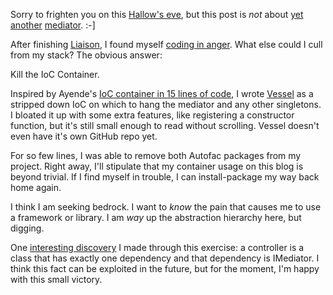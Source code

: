 ﻿Sorry to frighten you on this [Hallow's eve][hallow], but this post is _not_ about [yet][shortbus] [another][nimbus] [mediator][liaison post]. :-]

After finishing [Liaison], I found myself [coding in anger]. What else could I cull from my stack? The obvious answer:

Kill the IoC Container.

Inspired by Ayende's [IoC container in 15 lines of code], I wrote [Vessel][vessel source] as a stripped down IoC on which to hang the mediator and any other singletons.  I bloated it up with some extra features, like registering a constructor function, but it's still small enough to read without scrolling. Vessel doesn't even have it's own GitHub repo yet.

For so few lines, I was able to remove both Autofac packages from my project. Right away, I'll stipulate that my container usage on this blog is beyond trivial. If I find myself in trouble, I can install-package my way back home again.

I think I am seeking bedrock. I want to _know_ the pain that causes me to use a framework or library. I am _way_ up the abstraction hierarchy here, but digging.

One [interesting discovery][vessel controller registration] I made through this exercise: a controller is a class that has exactly one dependency and that dependency is IMediator. I think this fact can be exploited in the future, but for the moment, I'm happy with this small victory.

[hallow]: http://en.wikipedia.org/wiki/Halloween
[shortbus]: https://github.com/mhinze/ShortBus
[nimbus]: /introducing-nimbus
[liaison post]: /introducing-liaison
[Liaison]: https://github.com/kijanawoodard/Liaison
[coding in anger]: http://programmers.stackexchange.com/a/98103
[IoC container in 15 lines of code]: http://ayende.com/blog/2886/building-an-ioc-container-in-15-lines-of-code
[vessel source]: https://github.com/kijanawoodard/Blog/blob/b67089168f218140eb3a06da1571ed94b593e377/src/Blog.Web/Infrastructure/Vessel.cs#L20
[vessel controller registration]: https://github.com/kijanawoodard/Blog/blob/b67089168f218140eb3a06da1571ed94b593e377/src/Blog.Web/Initialization/VesselConfig.cs#L29

